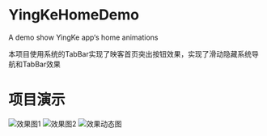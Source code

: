 # YingKeHomeDemo
A demo show YingKe app‘s home animations

本项目使用系统的TabBar实现了映客首页突出按钮效果，实现了滑动隐藏系统导航和TabBar效果



# 项目演示
![效果图1](https://github.com/HustHank/YingKeHomeDemo/blob/master/showNavAndTab.png) 
![效果图2](https://github.com/HustHank/YingKeHomeDemo/blob/master/hideNavAndTab.png) 
![效果动态图](https://github.com/HustHank/YingKeHomeDemo/blob/master/showAndHideDemo.gif) 
